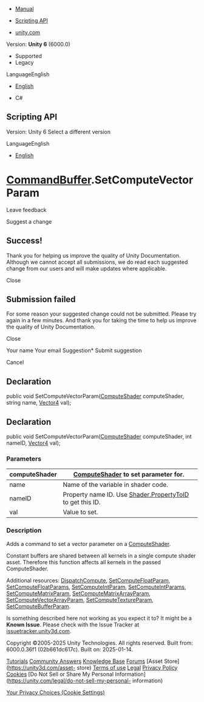 [ ]()

  * [Manual](../Manual/index.html)
  * [Scripting API](../ScriptReference/index.html)

  * [unity.com](https://unity.com/)

Version: **Unity 6** (6000.0)

  * Supported
  * Legacy

LanguageEnglish

  * [English]()

  * C#

[ ](https://docs.unity3d.com)

## Scripting API

Version: Unity 6 Select a different version

LanguageEnglish

  * [English]()

#  [CommandBuffer](Rendering.CommandBuffer.html).SetComputeVectorParam

Leave feedback

Suggest a change

## Success!

Thank you for helping us improve the quality of Unity Documentation. Although
we cannot accept all submissions, we do read each suggested change from our
users and will make updates where applicable.

Close

## Submission failed

For some reason your suggested change could not be submitted. Please <a>try
again</a> in a few minutes. And thank you for taking the time to help us
improve the quality of Unity Documentation.

Close

Your name Your email Suggestion* Submit suggestion

Cancel

[ ]()

## Declaration

public void SetComputeVectorParam([ComputeShader](ComputeShader.html)
computeShader, string name, [Vector4](Vector4.html) val);

## Declaration

public void SetComputeVectorParam([ComputeShader](ComputeShader.html)
computeShader, int nameID, [Vector4](Vector4.html) val);

### Parameters

computeShader |  [ComputeShader](ComputeShader.html) to set parameter for.  
---|---  
name | Name of the variable in shader code.  
nameID | Property name ID. Use [Shader.PropertyToID](Shader.PropertyToID.html) to get this ID.  
val | Value to set.  
  
### Description

Adds a command to set a vector parameter on a
[ComputeShader](ComputeShader.html).

Constant buffers are shared between all kernels in a single compute shader
asset. Therefore this function affects all kernels in the passed
ComputeShader.  
  
Additional resources:
[DispatchCompute](Rendering.CommandBuffer.DispatchCompute.html),
[SetComputeFloatParam](Rendering.CommandBuffer.SetComputeFloatParam.html),
[SetComputeFloatParams](Rendering.CommandBuffer.SetComputeFloatParams.html),
[SetComputeIntParam](Rendering.CommandBuffer.SetComputeIntParam.html),
[SetComputeIntParams](Rendering.CommandBuffer.SetComputeIntParams.html),
[SetComputeMatrixParam](Rendering.CommandBuffer.SetComputeMatrixParam.html),
[SetComputeMatrixArrayParam](Rendering.CommandBuffer.SetComputeMatrixArrayParam.html),
[SetComputeVectorArrayParam](Rendering.CommandBuffer.SetComputeVectorArrayParam.html),
[SetComputeTextureParam](Rendering.CommandBuffer.SetComputeTextureParam.html),
[SetComputeBufferParam](Rendering.CommandBuffer.SetComputeBufferParam.html).

Is something described here not working as you expect it to? It might be a
**Known Issue**. Please check with the Issue Tracker at
[issuetracker.unity3d.com](https://issuetracker.unity3d.com).

Copyright ©2005-2025 Unity Technologies. All rights reserved. Built from:
6000.0.36f1 (02b661dc617c). Built on: 2025-01-14.

[Tutorials](https://unity3d.com/learn) [Community
Answers](https://answers.unity3d.com) [Knowledge
Base](https://support.unity3d.com/hc/en-us)
[Forums](https://forum.unity3d.com) [Asset Store](https://unity3d.com/asset-
store) [Terms of use](https://docs.unity3d.com/Manual/TermsOfUse.html)
[Legal](https://unity.com/legal) [Privacy
Policy](https://unity.com/legal/privacy-policy)
[Cookies](https://unity.com/legal/cookie-policy) [Do Not Sell or Share My
Personal Information](https://unity.com/legal/do-not-sell-my-personal-
information)

[Your Privacy Choices (Cookie Settings)](javascript:void\(0\);)

